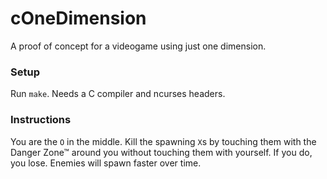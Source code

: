 # cOneDimension

A proof of concept for a videogame using just one dimension.

### Setup

Run `make`. Needs a C compiler and ncurses headers.

### Instructions

You are the `O` in the middle. Kill the spawning `X`s by touching them with
the Danger Zone™ around you without touching them with yourself. If you do, you
lose. Enemies will spawn faster over time.

